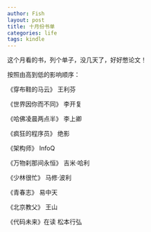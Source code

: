 ```yaml
---
author: Fish
layout: post
title: 十月份书单
categories: life 
tags: kindle 
---
```

这个月看的书，列个单子，没几天了，好好憋论文！


按照由高到低的影响顺序：


《穿布鞋的马云》                    王利芬

《世界因你而不同》                  李开复

《哈佛凌晨两点半》                  李上卿

《疯狂的程序员》                    绝影

《架构师》                          InfoQ

《万物刹那间永恒》                  吉米·哈利

《少林很忙》                        马修·波利

《青春志》                          易中天

《北京教父》                        王山

《代码未来》在读                    松本行弘
